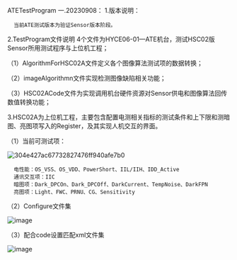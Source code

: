 ATETestProgram
一.20230908：
1.版本说明：
      
      当前ATE测试版本为验证Sensor版本阶段。

2.TestProgram文件说明
  4个文件为HYCE06-01—ATE机台，测试HSC02版Sensor所用测试程序与上位机工程；

  （1）AlgorithmForHSC02A文件定义各个图像算法测试项的数据转换；

  （2）imageAlgorithmn文件实现检测图像缺陷相关功能；

  （3）HSC02ACode文件为实现调用机台硬件资源对Sensor供电和图像算法回传数值转换功能；

3.HSC02A为上位机工程，主要包含配置电测相关指标的测试条件和上下限和测暗图、亮图项写入的Register，及其实现人机交互的界面。
  
  （1）当前可测试项：
  
![304e427ac67732827476ff940afe7b0](https://github.com/CN-Hacker/ATETestProgram/assets/143678738/16808c8f-3ef4-4b22-a6ad-2181915a176e)

      电性能：OS_VSS、OS_VDD、PowerShort、IIL/IIH、IDD_Active
      通讯交互项：IIC
      暗图项：Dark_DPCOn、Dark_DPCOff、DarkCurrent、TempNoise、DarkFPN
      亮图项：Light、FWC、PRNU、CG、Sensitivity
  
  （2）Configure文件集
  
  ![image](https://github.com/CN-Hacker/ATETestProgram/assets/143678738/414c2546-53c9-420e-a884-884135c7195e)
  
  （3）配合code设置匹配xml文件集
  
  ![image](https://github.com/CN-Hacker/ATETestProgram/assets/143678738/fc85d29f-6ed3-40ba-b25d-8aed5212afbc)
  
